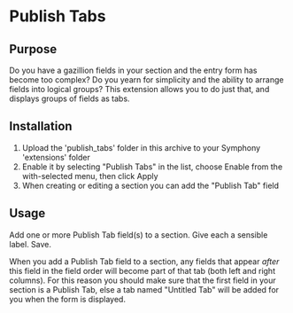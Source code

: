 # Publish Tabs
 
## Purpose
Do you have a gazillion fields in your section and the entry form has become too complex? Do you yearn for simplicity and the ability to arrange fields into logical groups? This extension allows you to do just that, and displays groups of fields as tabs.

## Installation
 
1. Upload the 'publish_tabs' folder in this archive to your Symphony 'extensions' folder
2. Enable it by selecting "Publish Tabs" in the list, choose Enable from the with-selected menu, then click Apply
3. When creating or editing a section you can add the "Publish Tab" field


## Usage

Add one or more Publish Tab field(s) to a section. Give each a sensible label. Save.

When you add a Publish Tab field to a section, any fields that appear *after* this field in the field order will become part of that tab (both left and right columns). For this reason you should make sure that the first field in your section is a Publish Tab, else a tab named "Untitled Tab" will be added for you when the form is displayed.